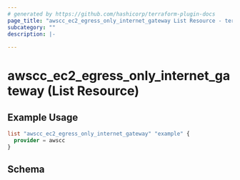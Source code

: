 ```yaml
---
# generated by https://github.com/hashicorp/terraform-plugin-docs
page_title: "awscc_ec2_egress_only_internet_gateway List Resource - terraform-provider-awscc"
subcategory: ""
description: |-
  
---
```


# awscc_ec2_egress_only_internet_gateway (List Resource)



## Example Usage

```terraform
list "awscc_ec2_egress_only_internet_gateway" "example" {
  provider = awscc
}
```

<!-- schema generated by tfplugindocs -->
## Schema
